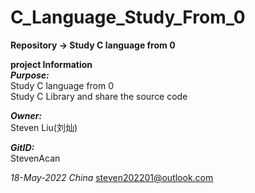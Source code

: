 # C_Language_Study_From_0

**Repository -> Study C language from 0**
  
**project Information**  
***Purpose:***  
    Study C language from 0  
    Study C Library and share the source code

***Owner:***  
Steven Liu(刘灿)

***GitID:***  
StevenAcan

*18-May-2022 China*  <steven202201@outlook.com>
